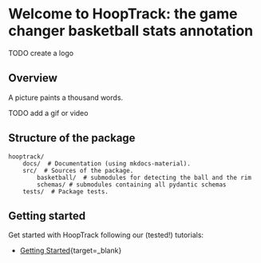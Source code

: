 # Welcome to HoopTrack: the game changer basketball stats annotation

TODO create a logo

## Overview

A picture paints a thousand words.

TODO add a gif or video

## Structure of the package

    hooptrack/
        docs/  # Documentation (using mkdocs-material).
        src/  # Sources of the package.
            basketball/  # submodules for detecting the ball and the rim
            schemas/ # submodules containing all pydantic schemas
        tests/  # Package tests.

## Getting started

Get started with HoopTrack following our (tested!) tutorials:

* [Getting Started](tutorials/00_GettingStarted.md){target=_blank}
